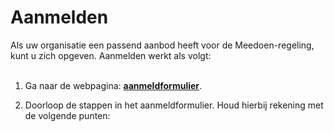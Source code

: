 # Aanmelden
Als uw organisatie een passend aanbod heeft voor de Meedoen-regeling, kunt u zich opgeven.
Aanmelden werkt als volgt:
<br /> &nbsp;

1. Ga naar de webpagina: **[aanmeldformulier](https://nijmegen.forus.io/provider/sign-up)**.
&nbsp;

2. Doorloop de stappen in het aanmeldformulier. Houd hierbij rekening met de volgende punten:
